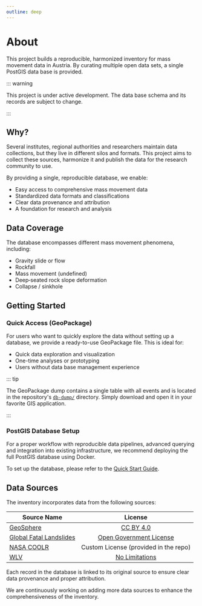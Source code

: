 ```yaml
---
outline: deep
---
```


# About

This project builds a reproducible, harmonized inventory for mass movement data
in Austria. By curating multiple open data sets, a single PostGIS data base 
is provided.

::: warning

This project is under active development. The data base schema and its records
are subject to change.

:::

## Why?

Several institutes, regional authorities and researchers maintain data 
collections, but they live in different silos and formats. This project aims 
to collect these sources, harmonize it and publish the data for the research 
community to use.

By providing a single, reproducible database, we enable:

- Easy access to comprehensive mass movement data
- Standardized data formats and classifications
- Clear data provenance and attribution
- A foundation for research and analysis

## Data Coverage

The database encompasses different mass movement phenomena, including:

- Gravity slide or flow
- Rockfall
- Mass movement (undefined)
- Deep‑seated rock slope deformation
- Collapse / sinkhole

## Getting Started

### Quick Access (GeoPackage)

For users who want to quickly explore the data without setting up a database, 
we provide a ready-to-use GeoPackage file. This is ideal for:

- Quick data exploration and visualization
- One-time analyses or prototyping
- Users without data base management experience

::: tip

The GeoPackage dump contains a single table with all events and is located 
in the repository's [`db-dump/`](https://github.com/JakobKlotz/landslides-db/tree/main/db-dump) 
directory. Simply download and open it in your favorite GIS application.

:::

### PostGIS Database Setup

For a proper workflow with reproducible data pipelines, advanced querying and 
integration into existing infrastructure, we recommend deploying the full 
PostGIS database using Docker.

To set up the database, please refer to the 
[Quick Start Guide](../quick-start.md).

## Data Sources

The inventory incorporates data from the following sources:

| Source Name                                                                                                                             |         License         |
|-----------------------------------------------------------------------------------------------------------------------------------------|:-----------------------:|
| [GeoSphere](https://data.inspire.gv.at/d69f276f-24b4-4c16-aed7-349135921fa1)                                                            |        [CC BY 4.0](https://creativecommons.org/licenses/by/4.0/)       |
| [Global Fatal Landslides](https://www.arcgis.com/home/item.html?id=7c9397b261aa436ebfbc41396bd96d06)                                    | [Open Government License](https://www.nationalarchives.gov.uk/doc/open-government-licence/version/2/) |
| [NASA COOLR](https://maps.nccs.nasa.gov/arcgis/apps/MapAndAppGallery/index.html?appid=574f26408683485799d02e857e5d9521)                 |     Custom License (provided in the repo)     |
| [WLV](https://geometadatensuche.inspire.gv.at/metadatensuche/inspire/ger/catalog.search#/metadata/ccca05aa-728d-4218-9f4c-81286c537527) |     [No Limitations](https://geometadatensuche.inspire.gv.at/metadatensuche/inspire/ger/catalog.search#/metadata/ccca05aa-728d-4218-9f4c-81286c537527)      |

Each record in the database is linked to its original source to ensure clear
data provenance and proper attribution.

We are continuously working on adding more data sources to enhance the 
comprehensiveness of the inventory.
